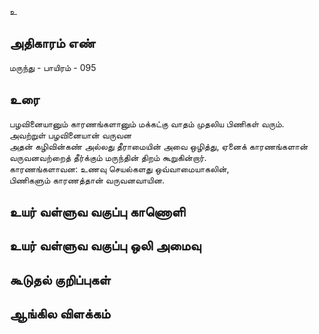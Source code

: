 உ


## அதிகாரம் எண்

மருந்து - பாயிரம் - 095	
## உரை

பழவினையானும் காரணங்களானும் மக்கட்கு வாதம் முதலிய பிணிகள் வரும்.  
அவற்றுள் பழவினையான் வருவன  
அதன் கழிவின்கண் அல்லது தீராமையின் அவை ஒழித்து, 
ஏனைக் காரணங்களான் வருவனவற்றைத் தீர்க்கும் மருந்தின் திறம் கூறுகின்றார்.  
காரணங்களாவன: உணவு செயல்களது ஒவ்வாமையாகலின்,  
பிணிகளும் காரணத்தான் வருவனவாயின.


## உயர் வள்ளுவ வகுப்பு காணொளி


## உயர் வள்ளுவ வகுப்பு ஒலி அமைவு 


## கூடுதல் குறிப்புகள்


## ஆங்கில விளக்கம்

